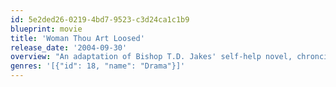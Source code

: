 ```yaml
---
id: 5e2ded26-0219-4bd7-9523-c3d24ca1c1b9
blueprint: movie
title: 'Woman Thou Art Loosed'
release_date: '2004-09-30'
overview: "An adaptation of Bishop T.D. Jakes' self-help novel, chronciling a woman's struggle to come to terms with her legacy of abuse, addiction and poverty."
genres: '[{"id": 18, "name": "Drama"}]'
---
```

